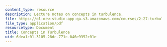 ```yaml
---
content_type: resource
description: Lecture notes on concepts in turbulence.
file: https://ol-ocw-studio-app-qa.s3.amazonaws.com/courses/2-27-turbulent-flow-and-transport-spring-2002/6dea1c01310528dc771c046e9352c01e_Concepts.pdf
file_type: application/pdf
resourcetype: Document
title: Concepts in Turbulence
uid: 6dea1c01-3105-28dc-771c-046e9352c01e
---
```

